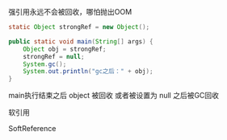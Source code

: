 强引用永远不会被回收，哪怕抛出OOM

```java
static Object strongRef = new Object();

public static void main(String[] args) {
    Object obj = strongRef;
    strongRef = null;
    System.gc();
    System.out.println("gc之后：" + obj);
}
```

main执行结束之后  object 被回收 或者被设置为 null 之后被GC回收



软引用

SoftReference


